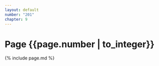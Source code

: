 ```yaml
---
layout: default
number: "201"
chapter: 9
---
```


# Page {{page.number | to_integer}}
{% include page.md %}
